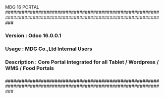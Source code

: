 MDG 16 PORTAL
###################################################################################################################
### Version             :        Odoo 16.0.0.1                                                                  ###
### Usage               :        MDG Co.,Ltd Internal Users                                                     ###
### Description         :        Core Portal integrated for all Tablet / Wordpress / WMS / Food Portals         ###
###                                                                                                             ###
###                                                                                                             ###
###################################################################################################################
